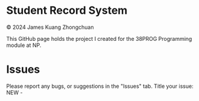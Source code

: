 # Student Record System
© 2024 James Kuang Zhongchuan

This GitHub page holds the project I created for the 38PROG Programming module at NP.

# Issues
Please report any bugs, or suggestions in the "Issues" tab. Title your issue: NEW - <Title>.\n
Give as much information as possible. For bugs, **please include steps to reproduce.**
